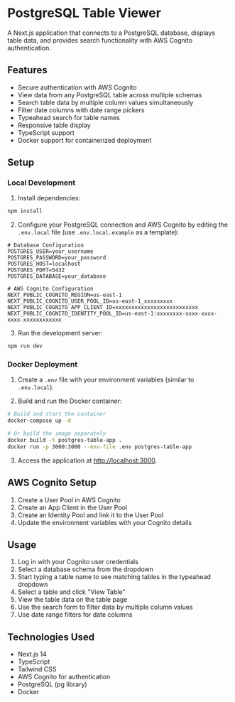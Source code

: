 # PostgreSQL Table Viewer

A Next.js application that connects to a PostgreSQL database, displays table data, and provides search functionality with AWS Cognito authentication.

## Features

- Secure authentication with AWS Cognito
- View data from any PostgreSQL table across multiple schemas
- Search table data by multiple column values simultaneously
- Filter date columns with date range pickers
- Typeahead search for table names
- Responsive table display
- TypeScript support
- Docker support for containerized deployment

## Setup

### Local Development

1. Install dependencies:

```bash
npm install
```

2. Configure your PostgreSQL connection and AWS Cognito by editing the `.env.local` file (use `.env.local.example` as a template):

```
# Database Configuration
POSTGRES_USER=your_username
POSTGRES_PASSWORD=your_password
POSTGRES_HOST=localhost
POSTGRES_PORT=5432
POSTGRES_DATABASE=your_database

# AWS Cognito Configuration
NEXT_PUBLIC_COGNITO_REGION=us-east-1
NEXT_PUBLIC_COGNITO_USER_POOL_ID=us-east-1_xxxxxxxxx
NEXT_PUBLIC_COGNITO_APP_CLIENT_ID=xxxxxxxxxxxxxxxxxxxxxxxxxx
NEXT_PUBLIC_COGNITO_IDENTITY_POOL_ID=us-east-1:xxxxxxxx-xxxx-xxxx-xxxx-xxxxxxxxxxxx
```

3. Run the development server:

```bash
npm run dev
```

### Docker Deployment

1. Create a `.env` file with your environment variables (similar to `.env.local`).

2. Build and run the Docker container:

```bash
# Build and start the container
docker-compose up -d

# Or build the image separately
docker build -t postgres-table-app .
docker run -p 3000:3000 --env-file .env postgres-table-app
```

3. Access the application at [http://localhost:3000](http://localhost:3000).

## AWS Cognito Setup

1. Create a User Pool in AWS Cognito
2. Create an App Client in the User Pool
3. Create an Identity Pool and link it to the User Pool
4. Update the environment variables with your Cognito details

## Usage

1. Log in with your Cognito user credentials
2. Select a database schema from the dropdown
3. Start typing a table name to see matching tables in the typeahead dropdown
4. Select a table and click "View Table"
5. View the table data on the table page
6. Use the search form to filter data by multiple column values
7. Use date range filters for date columns

## Technologies Used

- Next.js 14
- TypeScript
- Tailwind CSS
- AWS Cognito for authentication
- PostgreSQL (pg library)
- Docker
